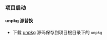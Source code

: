 ### 项目启动

#### unpkg 源替换
- 下载 [unpkg](../formily/antd/playground/template.ejs) 源码保存到项目根目录下的 `unpkg`
